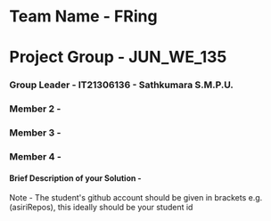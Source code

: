 # Team Name - FRing
# Project Group - JUN_WE_135
### Group Leader - IT21306136 - Sathkumara S.M.P.U.
### Member 2 - 
### Member 3 - 
### Member 4 - 

#### Brief Description of your Solution - 

Note - The student's github account should be given in brackets e.g. (asiriRepos), this ideally should be your student id